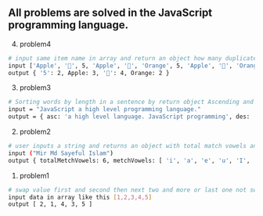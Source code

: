## All problems are solved in the JavaScript programming language.

4. problem4
```bash
# input same item name in array and return an object how many duplicates data in array.
input ['Apple', '🥭', 5, 'Apple', '🥭', 'Orange', 5, 'Apple', '🥭', 'Orange', '🥭']
output { '5': 2, Apple: 3, '🥭': 4, Orange: 2 }
```
3. problem3
```bash
# Sorting words by length in a sentence by return object Ascending and Descending order.
input = "JavaScript a high level programming language."
output = { asc: 'a high level language. JavaScript programming', des: 'programming JavaScript language. level high a' }
```
2. problem2
```bash
# user inputs a string and returns an object with total match vowels and matching vowels.
input ("Mir Md Sayeful Islam")
output { totalMetchVowels: 6, metchVowels: [ 'i', 'a', 'e', 'u', 'I', 'a' ] }
```
1. problem1
```bash
# swap value first and second then next two and more or last one not swap add on array list.
input data in array like this [1,2,3,4,5]
output [ 2, 1, 4, 3, 5 ]
```